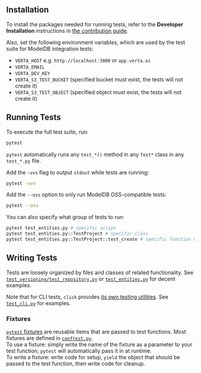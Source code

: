 ## Installation
To install the packages needed for running tests, refer to the **Developer Installation** instructions in [the contribution guide](../../CONTRIBUTING.md).

Also, set the following environment variables, which are used by the test suite for ModelDB integration tests:
- `VERTA_HOST` e.g. `http://localhost:3000` or `app.verta.ai`
- `VERTA_EMAIL`
- `VERTA_DEV_KEY`
- `VERTA_S3_TEST_BUCKET` (specified bucket must exist, the tests will not create it)
- `VERTA_S3_TEST_OBJECT` (specified object must exist, the tests will not create it)

## Running Tests
To execute the full test suite, run:
```bash
pytest
```
`pytest` automatically runs any `test_*()` method in any `Test*` class in any `test_*.py` file.

Add the `-vvs` flag to output `stdout` while tests are running:
```bash
pytest -vvs
```

Add the `--oss` option to only run ModelDB OSS-compatible tests:
```bash
pytest --oss
```

You can also specify what group of tests to run:
```bash
pytest test_entities.py # specific script
pytest test_entities.py::TestProject # specific class
pytest test_entities.py::TestProject::test_create # specific function within specific class
```

## Writing Tests
Tests are loosely organized by files and classes of related functionality. See [`test_versioning/test_repository.py`](test_versioning/test_repository.py) or [`test_entities.py`](test_entities.py) for decent examples.

Note that for CLI tests, `click` provides [its own testing utilities](https://click.palletsprojects.com/en/7.x/testing/). See [`test_cli.py`](test_cli.py) for examples.

### Fixtures 
[`pytest` fixtures](https://docs.pytest.org/en/stable/fixture.html) are reusable items that are passed to test functions.
Most fixtures are defined in [`conftest.py`](conftest.py).  
To use a fixture: simply write the name of the fixture as a parameter to your test function; `pytest` will automatically pass it in at runtime.  
To write a fixture: write code for setup, `yield` the object that should be passed to the test function, then write code for cleanup.
